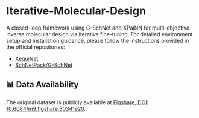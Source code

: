# Iterative-Molecular-Design
A closed-loop framework using G-SchNet and XPaiNN for multi-objective inverse molecular design via iterative fine-tuning.
For detailed environment setup and installation guidance, please follow the instructions provided in the official repositories:  
- [XequiNet](https://github.com/X1X1010/XequiNet)  
- [SchNetPack/G-SchNet](https://github.com/atomistic-machine-learning/schnetpack-gschnet.git)
## 📊 Data Availability
The original dataset is publicly available at [Figshare, DOI: 10.6084/m9.figshare.30341920](https://doi.org/10.6084/m9.figshare.30341920).
